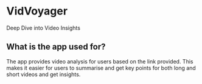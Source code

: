 # VidVoyager
 Deep Dive into Video Insights

 ## What is the app used for?
 The app provides video analysis for users based on the link provided. This makes it easier for users to summarise and get key points for both long and short videos and get 
 insights.
